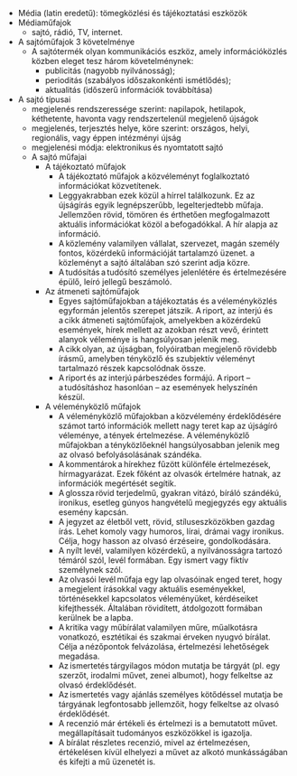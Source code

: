 - Média (latin eredetű): tömegközlési és tájékoztatási eszközök  
- Médiaműfajok
	- sajtó, rádió, TV, internet.   
- A sajtóműfajok 3 követelménye  
	- A sajtótermék olyan kommunikációs eszköz, amely információközlés közben eleget tesz három követelménynek:  
		- publicitás (nagyobb nyilvánosság);  
		- perioditás (szabályos időszakonkénti ismétlődés);  
		- aktualitás (időszerű információk továbbítása)  
- A sajtó típusai  
	- megjelenés rendszeressége szerint: napilapok, hetilapok, kéthetente, havonta vagy rendszertelenül megjelenő újságok  
	- megjelenés, terjesztés helye, köre szerint: országos, helyi, regionális, vagy éppen intézményi újság  
	- megjelenési módja: elektronikus és nyomtatott sajtó  
	- A sajtó műfajai  
		- A tájékoztató műfajok  
			- A tájékoztató műfajok a közvéleményt foglalkoztató információkat közvetítenek.   
			- Leggyakrabban ezek közül a hírrel találkozunk. Ez az újságírás egyik legnépszerűbb, legelterjedtebb műfaja. Jellemzően rövid, tömören és érthetően megfogalmazott aktuális információkat közöl a befogadókkal. A hír alapja az információ.  
			- A közlemény valamilyen vállalat, szervezet, magán személy fontos, közérdekű információját tartalamzó üzenet. a közleményt a sajtó általában szó szerint adja közre.  
			- A tudósítás a tudósító személyes jelenlétére és értelmezésére épülő, leíró jellegű beszámoló.  
		-  Az átmeneti sajtóműfajok  
			- Egyes sajtóműfajokban a tájékoztatás és a véleményközlés egyformán jelentős szerepet játszik. A riport, az interjú és a cikk átmeneti sajtóműfajok, amelyekben a közérdekű események, hírek mellett az azokban részt vevő, érintett alanyok véleménye is hangsúlyosan jelenik meg.  
			- A cikk olyan, az újságban, folyóiratban megjelenő rövidebb írásmű, amelyben tényközlő és szubjektív véleményt tartalmazó részek kapcsolódnak össze.   
			- A riport és az interjú párbeszédes formájú. A riport – a tudósításhoz hasonlóan – az események helyszínén készül.  
		- A véleményközlő műfajok  
			- A véleményközlő műfajokban a közvélemény érdeklődésére számot tartó információk mellett nagy teret kap az újságíró véleménye, a tények értelmezése. A véleményközlő műfajokban a tényközlőeknél hangsúlyosabban jelenik meg az olvasó befolyásolásának szándéka.  
			- A kommentárok a hírekhez fűzött különféle értelmezések, hírmagyarázat. Ezek főként az olvasók értelmére hatnak, az információk megértését segítik.  
			- A glossza rövid terjedelmű, gyakran vitázó, bíráló szándékú, ironikus, esetleg gúnyos hangvételű megjegyzés egy aktuális esemény kapcsán.  
			- A jegyzet az életből vett, rövid, stíluseszközökben gazdag írás. Lehet komoly vagy humoros, lírai, drámai vagy ironikus. Célja, hogy hasson az olvasó érzéseire, gondolkodására.  
			- A nyílt levél, valamilyen közérdekű, a nyilvánosságra tartozó témáról szól, levél formában. Egy ismert vagy fiktív személynek szól.  
			- Az olvasói levél műfaja egy lap olvasóinak enged teret, hogy a megjelent írásokkal vagy aktuális eseményekkel, történésekkel kapcsolatos véleményüket, kérdéseiket kifejthessék. Általában rövidített, átdolgozott formában kerülnek be a lapba.  
			- A kritika vagy műbírálat valamilyen műre, műalkotásra vonatkozó, esztétikai és szakmai érveken nyugvó bírálat. Célja a nézőpontok felvázolása, értelmezési lehetőségek megadása.  
			- Az ismertetés tárgyilagos módon mutatja be tárgyát (pl. egy szerzőt, irodalmi művet, zenei albumot), hogy felkeltse az olvasó érdeklődését.  
			- Az ismertetés vagy ajánlás személyes kötődéssel mutatja be tárgyának legfontosabb jellemzőit, hogy felkeltse az olvasó érdeklődését.  
			- A recenzió már értékeli és értelmezi is a bemutatott művet. megállapításait tudományos eszközökkel is igazolja.  
			- A bírálat részletes recenzió, mivel az értelmezésen, értékelésen kívül elhelyezi a művet az alkotó munkásságában és kifejti a mű üzenetét is.